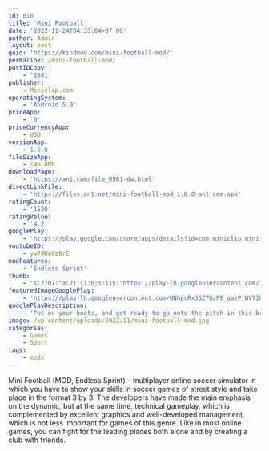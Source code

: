 ```yaml
---
id: 818
title: 'Mini Football'
date: '2022-11-24T04:33:04+07:00'
author: Admin
layout: post
guid: 'https://kindmod.com/mini-football-mod/'
permalink: /mini-football-mod/
postIDCopy:
    - '6581'
publisher:
    - Miniclip.com
operatingSystem:
    - 'Android 5.0'
priceApp:
    - '0'
priceCurrencyApp:
    - USD
versionApp:
    - 1.8.0
fileSizeApp:
    - 146.8Mb
downloadPage:
    - 'https://an1.com/file_6581-dw.html'
directLinkFile:
    - 'https://files.an1.net/mini-football-mod_1.8.0-an1.com.apk'
ratingCount:
    - '1520'
ratingValue:
    - '4.2'
googlePlay:
    - 'https://play.google.com/store/apps/details?id=com.miniclip.minifootball'
youtubeID:
    - yw79De6zOrE
modFeatures:
    - 'Endless Sprint'
thumb:
    - 's:2707:"a:21:{i:0;s:115:"https://play-lh.googleusercontent.com/iNXHiMbu4URpgVhCAR7srkZjdOKOeqmVlQ-hdNSkS3C5EAk9hod5HqGW2IqvsxtgEiE=w526-h296";i:1;s:115:"https://play-lh.googleusercontent.com/do1TUOU-ePjuo_9p-_XoFma0dEIE_F3w-e-ZK8LC7PBglY3_h3rFf0SYtHdtM97szvw=w526-h296";i:2;s:116:"https://play-lh.googleusercontent.com/4LXhW5tsJ6NGkb_5CnPkuU8-edFAvtWibzNPAza4-3dQy4YozmkfDyAWWbQfrz2EmBoO=w526-h296";i:3;s:116:"https://play-lh.googleusercontent.com/LAVUu1F0pA6D6RQg81cYUcxI_01_ELqbcVNjq3_Aa7jHFoMe-LqhTLrnjwl2-2eVVqP8=w526-h296";i:4;s:115:"https://play-lh.googleusercontent.com/n68neccuP_sGh6inVgWmas7Sf0-Id-ntVjJrF5Ls-z5cKVjpM_OqDvfhJct7KnEF7eo=w526-h296";i:5;s:115:"https://play-lh.googleusercontent.com/R4kqO51B7ysoSWhwnKXYNNjJeLKyVj1ETxhvKOAwwWDS-h3ioxjChloIgwuwNZBExHg=w526-h296";i:6;s:115:"https://play-lh.googleusercontent.com/jLIDlak-GTroLYa8Amy505qtCTu74kAdYRiwjVAPiYLLplsfpyZX3gU_0-L-nRIcD-Q=w526-h296";i:7;s:114:"https://play-lh.googleusercontent.com/zu_j8Du3gVm5ShXm_wkbceExL7Ft-dYXDq86MiCkO_FA6E2VWRtiTrFYDWflriL55g=w526-h296";i:8;s:115:"https://play-lh.googleusercontent.com/p9PuWK9jTQ9RWVgDvnIhwhB_3gGVdizR8pQfEJaqiwpo6Rn-N11U0lO_Pek6t7bxPtY=w526-h296";i:9;s:115:"https://play-lh.googleusercontent.com/Tig-BMB2iwRg-9r0x5AEselMUirJzX9jZlVAyO-3an6j7JE-NjO2a5XyqttsbRI-ZSM=w526-h296";i:10;s:115:"https://play-lh.googleusercontent.com/DqGnkaArP0ZbneTTGR4RBf1naHO0uKZOgTEpajbFkjvsqzXdh_p7YAmTLA1nihpIjHM=w526-h296";i:11;s:116:"https://play-lh.googleusercontent.com/cJEpeaBvcXP4GzHpNISF2oMLb1SmixtEoJ-LyA5nQqytuwWaR-CUISpwhYqUFKrs9cS2=w526-h296";i:12;s:114:"https://play-lh.googleusercontent.com/REAQzYwTNokiruauUyTlmXEZXX1cU3f1l5ciuQajGbRk4plqxLNOHnbVxJfs4T6HDQ=w526-h296";i:13;s:115:"https://play-lh.googleusercontent.com/F1K6lfSb8OGr8FGGsOKyWDq_KVIvnP6ic0D0zZgW1cEv75PWcCGFCwsY8G6B6neXz8M=w526-h296";i:14;s:115:"https://play-lh.googleusercontent.com/NpkMsjbjJAjjJWzVaP2G6zt67tzLWOli_1-euJabw2_4pU30bj3mxK07jGotj8HqVNQ=w526-h296";i:15;s:115:"https://play-lh.googleusercontent.com/Jx1JDMqCwbdTuYYUdeAVd_QTx8Woyk2ewuJRC3amSwD5muti3P0AamlJ_bEUAP61jJk=w526-h296";i:16;s:116:"https://play-lh.googleusercontent.com/YSf3ue7gKA7pKWGkIA--OS4awFJNeJtCR1i8DYnURbTdUgLRJT9NvllZKJqyoRg3wHSz=w526-h296";i:17;s:115:"https://play-lh.googleusercontent.com/8WjlI9XkpxlGkqp_JSE0zY1AVoQero0fQ_1xyEw7i7uzi0Cp9s10j3uquYp26EMy2gU=w526-h296";i:18;s:114:"https://play-lh.googleusercontent.com/iJ-tJJjkbVrXFlZuZgReuymUsrZlWyEOU8ehli5DB7xUfJKITUvt_dCSAiKc_FLT2g=w526-h296";i:19;s:115:"https://play-lh.googleusercontent.com/wREzG8W4rnqs7PT6P-cUOWzeyw5VABljc-RIqZCnSrihPfc_R8zLyxRBu4ZdfyzE-RI=w526-h296";i:20;s:115:"https://play-lh.googleusercontent.com/GLAdUOy2OnQrX5y7EgCUJHWTGZ3q-rFSIWS-POad2jAIkCG0AXioEEBvRWq4ySL0nKs=w526-h296";}";'
featuredImageGooglePlay:
    - 'https://play-lh.googleusercontent.com/GNhpcRx35Z7GzPE_gazP_DV71hrHcn9awyrK8TDkbihWkj2AXPswYj2ejTkZ85xr7fE'
googlePlayDescription:
    - 'Put on your boots, and get ready to go onto the pitch in this brand new football game! Experience football like never before, in this fresh and easy to play football game. In Mini Football you will enjoy a casual gameplay experience, while still remaining loyal to the original game. It’s time for you to get the crowds roaring in the stadiums, score some amazing screamers, and build the strongest team that ever existed!. Welcome to the casual experience of football. Mini Football has a casual pick up and play feel that still remains true to the original sport. No need to waste time on endless mechanics, just pick it up and jump straight into the action!. Build, Upgrade and Customize Your Team'
image: /wp-content/uploads/2022/11/mini-football-mod.jpg
categories:
    - Games
    - Sport
tags:
    - mods
---
```


Mini Football (MOD, Endless Sprint) – multiplayer online soccer simulator in which you have to show your skills in soccer games of street style and take place in the format 3 by 3. The developers have made the main emphasis on the dynamic, but at the same time, technical gameplay, which is complemented by excellent graphics and well-developed management, which is not less important for games of this genre. Like in most online games, you can fight for the leading places both alone and by creating a club with friends.